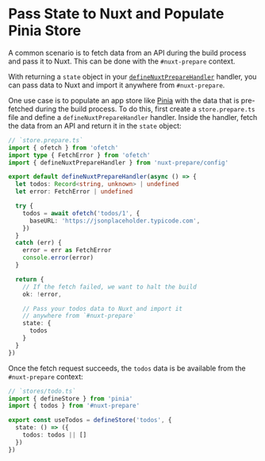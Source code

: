 # Pass State to Nuxt and Populate Pinia Store

A common scenario is to fetch data from an API during the build process and pass it to Nuxt. This can be done with the `#nuxt-prepare` context.

With returning a `state` object in your [`defineNuxtPrepareHandler`](/api/define-nuxt-prepare-handler) handler, you can pass data to Nuxt and import it anywhere from `#nuxt-prepare`.

One use case is to populate an app store like [Pinia](https://pinia.vuejs.org) with the data that is pre-fetched during the build process. To do this, first create a `store.prepare.ts` file and define a `defineNuxtPrepareHandler` handler. Inside the handler, fetch the data from an API and return it in the `state` object:

```ts
// `store.prepare.ts`
import { ofetch } from 'ofetch'
import type { FetchError } from 'ofetch'
import { defineNuxtPrepareHandler } from 'nuxt-prepare/config'

export default defineNuxtPrepareHandler(async () => {
  let todos: Record<string, unknown> | undefined
  let error: FetchError | undefined

  try {
    todos = await ofetch('todos/1', {
      baseURL: 'https://jsonplaceholder.typicode.com',
    })
  }
  catch (err) {
    error = err as FetchError
    console.error(error)
  }

  return {
    // If the fetch failed, we want to halt the build
    ok: !error,

    // Pass your todos data to Nuxt and import it
    // anywhere from `#nuxt-prepare`
    state: {
      todos
    }
  }
})
```

Once the fetch request succeeds, the `todos` data is be available from the `#nuxt-prepare` context:

```ts
// `stores/todo.ts`
import { defineStore } from 'pinia'
import { todos } from '#nuxt-prepare'

export const useTodos = defineStore('todos', {
  state: () => ({
    todos: todos || []
  })
})
```
